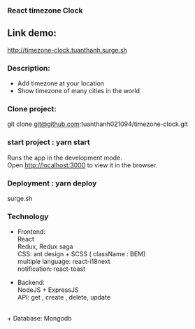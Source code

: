 ### React timezone Clock 

## Link demo: 

http://timezone-clock.tuanthanh.surge.sh

### Description:

+ Add timezone at your location<br/>
+ Show timezone of many cities in the world<br/>

### Clone project: 

git clone git@github.com:tuanthanh021094/timezone-clock.git

### start project : yarn start

Runs the app in the development mode.<br />
Open [http://localhost:3000](http://localhost:3000) to view it in the browser.

### Deployment : yarn deploy

surge.sh

### Technology

+ Frontend: <br/>
React <br/>
Redux, Redux saga <br/>
CSS: ant design + SCSS ( className : BEM) <br/>
multiple language: react-i18next <br/>
notification: react-toast<br/>

+ Backend: <br/>
NodeJS + ExpressJS<br/>
API: get , create , delete, update<br/>
<br/>
+ Database: Mongodb

